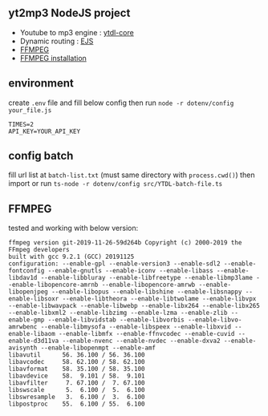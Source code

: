 ## yt2mp3 NodeJS project
- Youtube to mp3 engine : [ytdl-core](https://github.com/fent/node-ytdl-core)
- Dynamic routing : [EJS](https://ejs.co/)
- [FFMPEG](https://www.npmjs.com/package/ffmpeg)
- [FFMPEG installation](http://www.ffmpeg.org/download.html)

## environment

create `.env` file and fill below config then run `node -r dotenv/config your_file.js`

```properties
TIMES=2
API_KEY=YOUR_API_KEY
```

## config batch

fill url list at `batch-list.txt` (must same directory with `process.cwd()`) then import or run `ts-node -r dotenv/config src/YTDL-batch-file.ts`

## FFMPEG
tested and working with below version:
```log
ffmpeg version git-2019-11-26-59d264b Copyright (c) 2000-2019 the FFmpeg developers
built with gcc 9.2.1 (GCC) 20191125
configuration: --enable-gpl --enable-version3 --enable-sdl2 --enable-fontconfig --enable-gnutls --enable-iconv --enable-libass --enable-libdav1d --enable-libbluray --enable-libfreetype --enable-libmp3lame --enable-libopencore-amrnb --enable-libopencore-amrwb --enable-libopenjpeg --enable-libopus --enable-libshine --enable-libsnappy --enable-libsoxr --enable-libtheora --enable-libtwolame --enable-libvpx --enable-libwavpack --enable-libwebp --enable-libx264 --enable-libx265 --enable-libxml2 --enable-libzimg --enable-lzma --enable-zlib --enable-gmp --enable-libvidstab --enable-libvorbis --enable-libvo-amrwbenc --enable-libmysofa --enable-libspeex --enable-libxvid --enable-libaom --enable-libmfx --enable-ffnvcodec --enable-cuvid --enable-d3d11va --enable-nvenc --enable-nvdec --enable-dxva2 --enable-avisynth --enable-libopenmpt --enable-amf
libavutil      56. 36.100 / 56. 36.100
libavcodec     58. 62.100 / 58. 62.100
libavformat    58. 35.100 / 58. 35.100
libavdevice    58.  9.101 / 58.  9.101
libavfilter     7. 67.100 /  7. 67.100
libswscale      5.  6.100 /  5.  6.100
libswresample   3.  6.100 /  3.  6.100
libpostproc    55.  6.100 / 55.  6.100
```